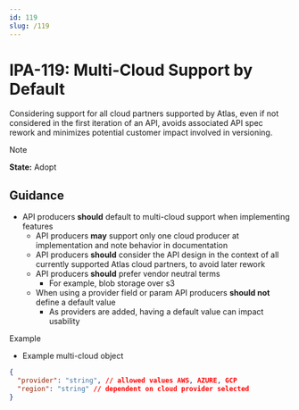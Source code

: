 ```yaml
---
id: 119
slug: /119
---
```


# IPA-119: Multi-Cloud Support by Default

Considering support for all cloud partners supported by Atlas, even if not
considered in the first iteration of an API, avoids associated API spec rework
and minimizes potential customer impact involved in versioning.

> [!NOTE]  
> **State:** Adopt

## Guidance

- API producers **should** default to multi-cloud support when implementing
  features
  - API producers **may** support only one cloud producer at implementation and
    note behavior in documentation
  - API producers **should** consider the API design in the context of all
    currently supported Atlas cloud partners, to avoid later rework
  - API producers **should** prefer vendor neutral terms
    - For example, blob storage over s3
  - When using a provider field or param API producers **should not** define a
    default value
    - As providers are added, having a default value can impact usability

Example

- Example multi-cloud object

```json
{
  "provider": "string", // allowed values AWS, AZURE, GCP
  "region": "string" // dependent on cloud provider selected
}
```
